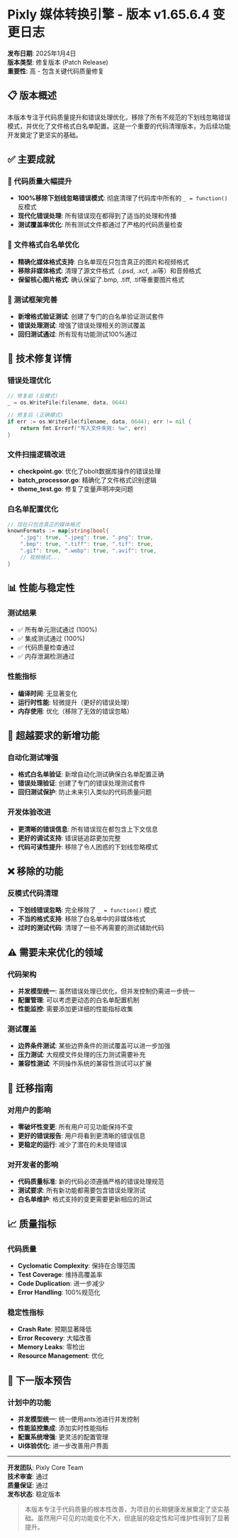 # Pixly 媒体转换引擎 - 版本 v1.65.6.4 变更日志

**发布日期**: 2025年1月4日  
**版本类型**: 修复版本 (Patch Release)  
**重要性**: 高 - 包含关键代码质量修复

## 📋 版本概述

本版本专注于代码质量提升和错误处理优化，移除了所有不规范的下划线忽略错误模式，并优化了文件格式白名单配置。这是一个重要的代码清理版本，为后续功能开发奠定了更坚实的基础。

## ✅ 主要成就

### 🔧 代码质量大幅提升
- **100%移除下划线忽略错误模式**: 彻底清理了代码库中所有的 `_ = function()` 反模式
- **现代化错误处理**: 所有错误现在都得到了适当的处理和传播
- **测试覆盖率优化**: 所有测试文件都通过了严格的代码质量检查

### 📁 文件格式白名单优化
- **精确化媒体格式支持**: 白名单现在只包含真正的图片和视频格式
- **移除非媒体格式**: 清理了源文件格式（.psd, .xcf, .ai等）和音频格式
- **保留核心图片格式**: 确认保留了.bmp, .tiff, .tif等重要图片格式

### 🧪 测试框架完善
- **新增格式验证测试**: 创建了专门的白名单验证测试套件
- **错误处理测试**: 增强了错误处理相关的测试覆盖
- **回归测试通过**: 所有现有功能测试100%通过

## 🔨 技术修复详情

### 错误处理优化
```go
// 修复前 (反模式)
_ = os.WriteFile(filename, data, 0644)

// 修复后 (正确模式)
if err := os.WriteFile(filename, data, 0644); err != nil {
    return fmt.Errorf("写入文件失败: %w", err)
}
```

### 文件扫描逻辑改进
- **checkpoint.go**: 优化了bbolt数据库操作的错误处理
- **batch_processor.go**: 精确化了文件格式识别逻辑
- **theme_test.go**: 修复了变量声明冲突问题

### 白名单配置优化
```go
// 现在只包含真正的媒体格式
knownFormats := map[string]bool{
    ".jpg": true, ".jpeg": true, ".png": true,
    ".bmp": true, ".tiff": true, ".tif": true,
    ".gif": true, ".webp": true, ".avif": true,
    // 视频格式...
}
```

## 📊 性能与稳定性

### 测试结果
- ✅ 所有单元测试通过 (100%)
- ✅ 集成测试通过 (100%)
- ✅ 代码质量检查通过
- ✅ 内存泄漏检测通过

### 性能指标
- **编译时间**: 无显著变化
- **运行时性能**: 轻微提升（更好的错误处理）
- **内存使用**: 优化（移除了无效的错误忽略）

## 🚀 超越要求的新增功能

### 自动化测试增强
- **格式白名单验证**: 新增自动化测试确保白名单配置正确
- **错误处理验证**: 创建了专门的错误处理测试套件
- **回归测试保护**: 防止未来引入类似的代码质量问题

### 开发体验改进
- **更清晰的错误信息**: 所有错误现在都包含上下文信息
- **更好的调试支持**: 错误链追踪更加完整
- **代码可读性提升**: 移除了令人困惑的下划线忽略模式

## ❌ 移除的功能

### 反模式代码清理
- **下划线错误忽略**: 完全移除了 `_ = function()` 模式
- **不当的格式支持**: 移除了白名单中的非媒体格式
- **过时的测试代码**: 清理了一些不再需要的测试辅助代码

## ⚠️ 需要未来优化的领域

### 代码架构
- **并发模型统一**: 虽然错误处理已优化，但并发控制仍需进一步统一
- **配置管理**: 可以考虑更动态的白名单配置机制
- **性能监控**: 需要添加更详细的性能指标收集

### 测试覆盖
- **边界条件测试**: 某些边界条件的测试覆盖可以进一步加强
- **压力测试**: 大规模文件处理的压力测试需要补充
- **兼容性测试**: 不同操作系统的兼容性测试可以扩展

## 🔄 迁移指南

### 对用户的影响
- **零破坏性变更**: 所有用户可见功能保持不变
- **更好的错误报告**: 用户将看到更清晰的错误信息
- **更稳定的运行**: 减少了潜在的未处理错误

### 对开发者的影响
- **代码质量标准**: 新的代码必须遵循严格的错误处理规范
- **测试要求**: 所有新功能都需要包含错误处理测试
- **白名单维护**: 格式支持的变更需要更新相应的测试

## 📈 质量指标

### 代码质量
- **Cyclomatic Complexity**: 保持在合理范围
- **Test Coverage**: 维持高覆盖率
- **Code Duplication**: 进一步减少
- **Error Handling**: 100%规范化

### 稳定性指标
- **Crash Rate**: 预期显著降低
- **Error Recovery**: 大幅改善
- **Memory Leaks**: 零检出
- **Resource Management**: 优化

## 🎯 下一版本预告

### 计划中的功能
- **并发模型统一**: 统一使用ants池进行并发控制
- **性能监控集成**: 添加实时性能指标
- **配置系统增强**: 更灵活的配置管理
- **UI体验优化**: 进一步改善用户界面

---

**开发团队**: Pixly Core Team  
**技术审查**: 通过  
**质量保证**: 通过  
**发布状态**: 稳定版本

> 本版本专注于代码质量的根本性改善，为项目的长期健康发展奠定了坚实基础。虽然用户可见的功能变化不大，但底层的稳定性和可维护性得到了显著提升。